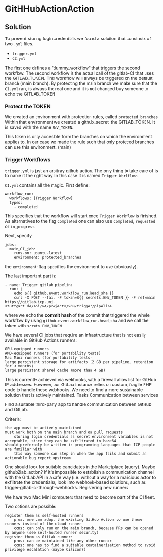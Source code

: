 # GitHHubActionAction

## Solution 
To prevent storing login credentials we found a solution that consinsts of two ```.yml``` files. 
- ```trigger.yml```
- ```CI.yml```

The first one defines a "dummy_workflow" that triggers the second workflow. 
The second workflow is the actual call of the gitlab-CI that uses the GITLAB_TOKEN.
This workflow will always be triggered on the default branch (main branch). 
By protecting the main branch we make sure that the ```CI.yml``` ran, is always the real one and it is not changed buy someone to echo the GITLAB_TOKEN

### Protect the TOKEN 
We created an environment with protection rules, called ```protected_branches```
Within that environment we created a github_secret: the GITLAB_TOKEN. 
It is saved with the name ```ENV_TOKEN```.

This token is only accesible form the branches on which the environment applies to. 
In our case we made the rule such that only proteced branches can use this environment. (main)

### Trigger Workflows
```trigger.yml``` is just an arbitray github action. The only thing to take care of is to name it the right way. In this case it is named ```Trigger Workflow```. 

```CI.yml``` contains all the magic.
First define:
```
workflow_run: 
  workflows: [Trigger Workflow]
  types: 
    - completed
```
This specifies that the workflow will start once ```Trigger Workflow``` is finished. As alternatives to the flag ```completed``` one can also use  ```completed```, ```requested``` or ```in_progress```

Next, specify 
```
jobs:
  main_CI_job:
    runs-on: ubuntu-latest
    environment: protected_branches
```
the ```environment```-flag specifies the environment to use (obviously). 

The last important part is:
```
- name: Trigger gitlab pipeline
  run: |
    echo ${{ github.event.workflow_run.head_sha }}
    curl -X POST --fail -F token=${{ secrets.ENV_TOKEN }} -F ref=main https://gitlab.icp.uni-stuttgart.de/api/v4/projects/950/trigger/pipeline
```
where we echo the **commit hash** of the commit that triggered the whole workflow by using ```github.event.workflow_run.head_sha``` and we call the token with ```screts.ENV_TOKEN```.





We have several CI jobs that require an infrastructure that is not easily available in GitHub Actions runners:

    GPU-equipped runners
    AMD-equipped runners (for portability tests)
    Mac Mini runners (for portability tests)
    large persistent storage for artifacts (2 GB per pipeline, retention for 3 months)
    large persistent shared cache (more than 4 GB)

This is currently achieved via webhooks, with a firewall allow list for GitHub IP addresses. However, our GitLab instance relies on custom, fragile PHP code to handle these webhooks. We need to find a more sustainable solution that is actively maintained.
Tasks
Communication between services

Find a suitable third-party app to handle communication between GitHub and GitLab.

Criteria:

    the app must be actively maintained
    must work both on the main branch and on pull requests
        storing login credentials as secret environment variables is not acceptable, since they can be exfiltrated in base64
    should preferably be written in programming languages that ICP people are familiar with
        this way someone can step in when the app fails and submit an actionable bug report upstream

One should look for suitable candidates in the Marketplace (query). Maybe github2lab_action? If it's impossible to establish a communication channel with the GitLab API in a safe way (i.e. without a way for a malicious actor to exfiltrate the credentials), look into webhook-based solutions, such as trigger-gitlab-ci-through-webhooks.
Registering new runners

We have two Mac Mini computers that need to become part of the CI fleet.

Two options are possible:

    register them as self-hosted runners
        pros: one can adapt the existing GitHub Action to use these runners instead of the cloud runner
        cons: can only run on the main branch, because PRs can be opened by anyone (see self-hosted runner security)
    register them as GitLab runners
        pros: can be maintained like any other runner
        cons: one has to find a suitable containerization method to avoid privilege escalation (maybe Cilicon?)
